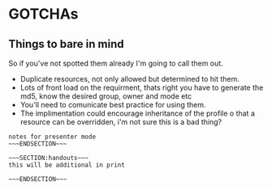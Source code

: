 <!SLIDE>
# GOTCHAs #
## Things to bare in mind ##

So if you've not spotted them already I'm going to call them out.

* Duplicate resources, not only allowed but determined to hit them.
* Lots of front load on the requirment, thats right you have to generate the md5, know the desired group, owner and mode etc
* You'll need to comunicate best practice for using them.
* The implimentation could encourage inheritance of the profile o that a resource can be overridden, i'm not sure this is a bad thing?
~~~SECTION:notes~~~
notes for presenter mode
~~~ENDSECTION~~~

~~~SECTION:handouts~~~
this will be additional in print

~~~ENDSECTION~~~

